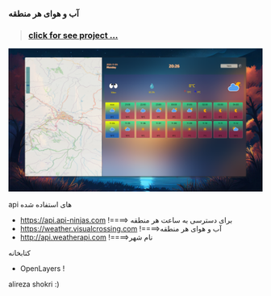 ### آب و هوای هر منطقه 
> ### [click for see project ...](https://alireza-shokri.github.io/weather/)

![photo](icons_static/photo_project.png)

api های استفاده شده
-  https://api.api-ninjas.com !====>
برای دسترسی به ساعت هر منطقه
-  https://weather.visualcrossing.com !====>آب و هوای هر منطقه
- http://api.weatherapi.com !====>نام شهر 

کتابخانه
- OpenLayers !

alireza shokri :)
